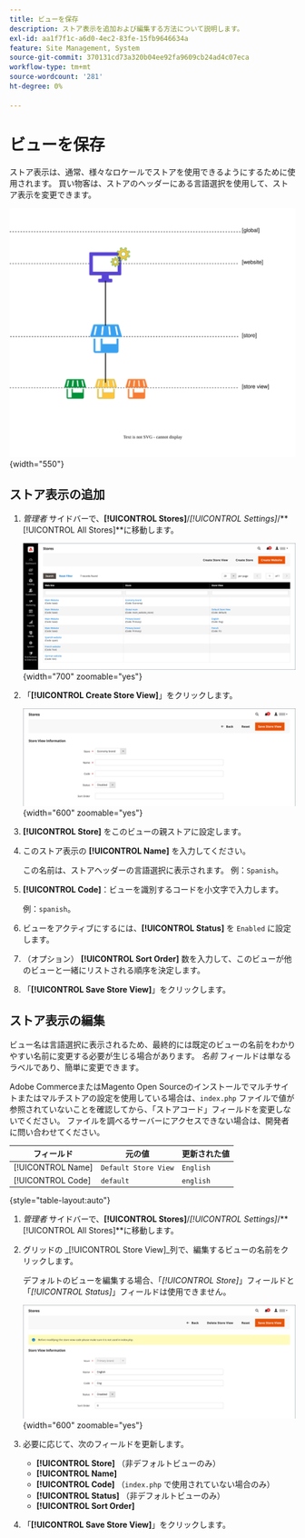 ```yaml
---
title: ビューを保存
description: ストア表示を追加および編集する方法について説明します。
exl-id: aa1f7f1c-a6d0-4ec2-83fe-15fb9646634a
feature: Site Management, System
source-git-commit: 370131cd73a320b04ee92fa9609cb24ad4c07eca
workflow-type: tm+mt
source-wordcount: '281'
ht-degree: 0%

---
```


# ビューを保存

ストア表示は、通常、様々なロケールでストアを使用できるようにするために使用されます。 買い物客は、ストアのヘッダーにある言語選択を使用して、ストア表示を変更できます。

![ 範囲 – 複数のストア表示 ](./assets/scope-multiview.svg){width="550"}

## ストア表示の追加

1. _管理者_ サイドバーで、**[!UICONTROL Stores]**/_[!UICONTROL Settings]_/**[!UICONTROL All Stores]**に移動します。

   ![ すべてのストア ](./assets/stores-all.png){width="700" zoomable="yes"}

1. 「**[!UICONTROL Create Store View]**」をクリックします。

   ![ ストア表示を作成 ](./assets/create-store-view.png){width="600" zoomable="yes"}

1. **[!UICONTROL Store]** をこのビューの親ストアに設定します。

1. このストア表示の **[!UICONTROL Name]** を入力してください。

   この名前は、ストアヘッダーの言語選択に表示されます。 例：`Spanish`。

1. **[!UICONTROL Code]**：ビューを識別するコードを小文字で入力します。

   例：`spanish`。

1. ビューをアクティブにするには、**[!UICONTROL Status]** を `Enabled` に設定します。

1. （オプション） **[!UICONTROL Sort Order]** 数を入力して、このビューが他のビューと一緒にリストされる順序を決定します。

1. 「**[!UICONTROL Save Store View]**」をクリックします。

## ストア表示の編集

ビュー名は言語選択に表示されるため、最終的には既定のビューの名前をわかりやすい名前に変更する必要が生じる場合があります。 _名前_ フィールドは単なるラベルであり、簡単に変更できます。

Adobe CommerceまたはMagento Open Sourceのインストールでマルチサイトまたはマルチストアの設定を使用している場合は、`index.php` ファイルで値が参照されていないことを確認してから、「ストアコード」フィールドを変更しないでください。 ファイルを調べるサーバーにアクセスできない場合は、開発者に問い合わせてください。

| フィールド | 元の値 | 更新された値 |
| ----- | -------------- | ------------- |
| [!UICONTROL Name] | `Default Store View` | `English` |
| [!UICONTROL Code] | `default` | `english` |

{style="table-layout:auto"}

1. _管理者_ サイドバーで、**[!UICONTROL Stores]**/_[!UICONTROL Settings]_/**[!UICONTROL All Stores]**に移動します。

1. グリッドの _[!UICONTROL Store View]_列で、編集するビューの名前をクリックします。

   デフォルトのビューを編集する場合、「_[!UICONTROL Store]_」フィールドと「_[!UICONTROL Status]_」フィールドは使用できません。

   ![ ストア表示 – デフォルト表示の編集 ](./assets/edit-store-view-info.png){width="600" zoomable="yes"}

1. 必要に応じて、次のフィールドを更新します。

   - **[!UICONTROL Store]** （非デフォルトビューのみ）
   - **[!UICONTROL Name]**
   - **[!UICONTROL Code]** （`index.php` で使用されていない場合のみ）
   - **[!UICONTROL Status]** （非デフォルトビューのみ）
   - **[!UICONTROL Sort Order]**

1. 「**[!UICONTROL Save Store View]**」をクリックします。
